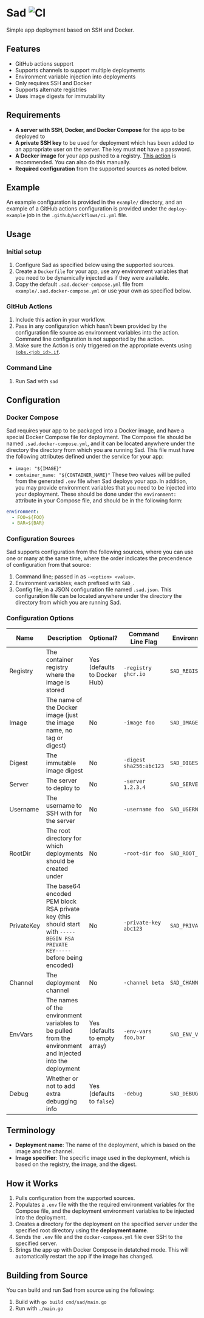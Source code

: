 # Sad ![CI](https://github.com/jswny/sad/workflows/CI/badge.svg)
Simple app deployment based on SSH and Docker.

## Features
- GitHub actions support
- Supports channels to support multiple deployments
- Environment variable injection into deployments
- Only requires SSH and Docker
- Supports alternate registries
- Uses image digests for immutability

## Requirements
- **A server with SSH, Docker, and Docker Compose** for the app to be deployed to
- **A private SSH key** to be used for deployment which has been added to an appropriate user on the server. The key must **not** have a password.
- **A Docker image** for your app pushed to a registry. [This action](https://github.com/marketplace/actions/build-and-push-docker-images) is recommended. You can also do this manually.
- **Required configuration** from the supported sources as noted below.

## Example
An example configuration is provided in the `example/` directory, and an example of a GitHub actions configuration is provided under the `deploy-example` job in the `.github/workflows/ci.yml` file.

## Usage
### Initial setup
1. Configure Sad as specified below using the supported sources.
2. Create a `Dockerfile` for your app, use any environment variables that you need to be dynamically injected as if they were available.
3. Copy the default `.sad.docker-compose.yml` file from `example/.sad.docker-compose.yml` or use your own as specified below.

### GitHub Actions
1. Include this action in your workflow.
2. Pass in any configuration which hasn't been provided by the configuration file source as environment variables into the action. Command line configuration is not supported by the action.
3. Make sure the Action is only triggered on the appropriate events using [`jobs.<job_id>.if`](https://docs.github.com/en/actions/reference/workflow-syntax-for-github-actions#jobsjob_idif).

### Command Line
1. Run Sad with `sad`

## Configuration
### Docker Compose
Sad requires your app to be packaged into a Docker image, and have a special Docker Compose file for deployment. The Compose file should be named `.sad.docker-compose.yml`, and it can be located anywhere under the directory the directory from which you are running Sad. This file must have the following attributes defined under the service for your app:
- `image: "${IMAGE}"`
- `container_name: "${CONTAINER_NAME}"`
These two values will be pulled from the generated `.env` file when Sad deploys your app. In addition, you may provide environment variables that you need to be injected into your deployment. These should be done under the `environment:` attribute in your Compose file, and should be in the following form:
```yml
environment:
  - FOO=${FOO}
  - BAR=${BAR}
```

### Configuration Sources
Sad supports configuration from the following sources, where you can use one or many at the same time, where the order indicates the precendence of configuration from that source:
1. Command line; passed in as `-<option> <value>`.
2. Environment variables; each prefixed with `SAD_`.
3. Config file; in a JSON configuration file named `.sad.json`. This configuration file can be located anywhere under the directory the directory from which you are running Sad.

### Configuration Options
| Name       | Description                                                                                                                  | Optional?                     | Command Line Flag       | Environment Variable     | JSON Config File Entry      |
|------------|------------------------------------------------------------------------------------------------------------------------------|-------------------------------|-------------------------|--------------------------|-----------------------------|
| Registry   | The container registry where the image is stored                                                                             | Yes (defaults to Docker Hub)  | `-registry ghcr.io`     | `SAD_REGISTRY=ghcr.io`   | `"registry": "ghcr.io"`     |
| Image      | The name of the Docker image (just the image name, no tag or digest)                                                         | No                            | `-image foo`            | `SAD_IMAGE=foo`          | `"image": "foo"`            |
| Digest     | The immutable image digest                                                                                                   | No                            | `-digest sha256:abc123` | `SAD_DIGEST=`            | `"digest"`                  |
| Server     | The server to deploy to                                                                                                      | No                            | `-server 1.2.3.4`       | `SAD_SERVER=1.2.3.4`     | `"server": "1.2.3.4"`       |
| Username   | The username to SSH with for the server                                                                                      | No                            | `-username foo`         | `SAD_USERNAME=FOO`       | `"username": "foo"`         |
| RootDir    | The root directory for which deployments should be created under                                                             | No                            | `-root-dir foo`         | `SAD_ROOT_DIR=/srv`      | `"rootDir": "/srv"`         |
| PrivateKey | The base64 encoded PEM block RSA private key (this should start with `-----BEGIN RSA PRIVATE KEY-----` before being encoded) | No                            | `-private-key abc123`   | `SAD_PRIVATE_KEY=abc123` | `"privateKey": "abc123"`    |
| Channel    | The deployment channel                                                                                                       | No                            | `-channel beta`         | `SAD_CHANNEL=beta`       | `"channel": "beta"`         |
| EnvVars    | The names of the environment variables to be pulled from the environment and injected into the deployment                    | Yes (defaults to empty array) | `-env-vars foo,bar`     | `SAD_ENV_VARS=foo,bar`   | `"envVars": ["foo", "bar"]` |
| Debug      | Whether or not to add extra debugging info                                                                                   | Yes (defaults to `false`)     | `-debug`                | `SAD_DEBUG=true`         | `"debug": true`             |

## Terminology
- **Deployment name**: The name of the deployment, which is based on the image and the channel.
- **Image specifier**: The specific image used in the deployment, which is based on the registry, the image, and the digest.

## How it Works
1. Pulls configuration from the supported sources.
2. Populates a `.env` file with the the required environment variables for the Compose file, and the deployment environment variables to be injected into the deployment.
3. Creates a directory for the deployment on the specified server under the specified root directory using the **deployment name**.
4. Sends the `.env` file and the `docker-compose.yml` file over SSH to the specified server.
5.  Brings the app up with Docker Compose in detatched mode. This will automatically restart the app if the image has changed.

## Building from Source
You can build and run Sad from source using the following:
1. Build with `go build cmd/sad/main.go`
2. Run with `./main.go`
